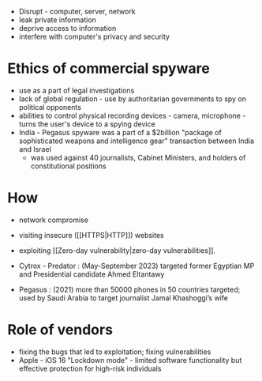 - Disrupt - computer, server, network
- leak private information
- deprive access to information
- interfere with computer's privacy and security
# Ethics of commercial spyware
- use as a part of legal investigations
- lack of global regulation - use by authoritarian governments to spy on political opponents
- abilities to control physical recording devices - camera, microphone - turns the user's device to a spying device
- India - Pegasus spyware was a part of a $2­billion "package of sophisticated weapons and intelligence gear" transaction between India and Israel
	- was used against 40 journalists, Cabinet Ministers, and holders of constitutional positions
# How
- network compromise
- visiting insecure ([[HTTPS|HTTP]]) websites
- exploiting [[Zero-day vulnerability|zero-day vulnerabilities]].

- Cytrox - Predator : (May-September 2023) targeted former Egyptian MP and Presidential candidate Ahmed Eltantawy
- Pegasus : (2021) more than 50000 phones in 50 countries targeted; used by Saudi Arabia to target journalist Jamal Khashoggi’s wife
# Role of vendors
- fixing the bugs that led to exploitation; fixing vulnerabilities
- Apple - iOS 16 "Lockdown mode" - limited software functionality but effective protection for high-risk individuals